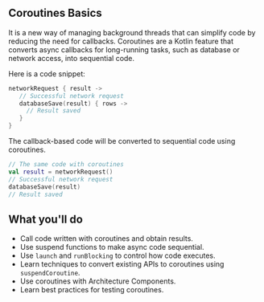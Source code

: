 Coroutines Basics
---

It is a new way of managing background threads that can simplify code by reducing the need for callbacks. 
Coroutines are a Kotlin feature that converts async callbacks for long-running tasks, such as database or network access, into sequential code.

Here is a code snippet:

```kotlin
networkRequest { result ->
   // Successful network request
   databaseSave(result) { rows ->
     // Result saved
   }
}
```

The callback-based code will be converted to sequential code using coroutines.
```kotlin
// The same code with coroutines
val result = networkRequest()
// Successful network request
databaseSave(result)
// Result saved
```

## What you'll do
* Call code written with coroutines and obtain results.
* Use suspend functions to make async code sequential.
* Use `launch` and `runBlocking` to control how code executes.
* Learn techniques to convert existing APIs to coroutines using `suspendCoroutine`.
* Use coroutines with Architecture Components.
* Learn best practices for testing coroutines.